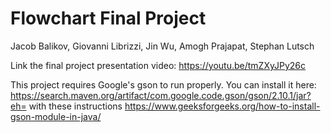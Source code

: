 # Flowchart Final Project
Jacob Balikov, Giovanni Librizzi, Jin Wu, Amogh Prajapat, Stephan Lutsch

Link the final project presentation video: https://youtu.be/tmZXyJPy26c

This project requires Google's gson to run properly. You can install it here: 
https://search.maven.org/artifact/com.google.code.gson/gson/2.10.1/jar?eh=
with these instructions https://www.geeksforgeeks.org/how-to-install-gson-module-in-java/
